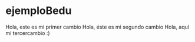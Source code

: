 # ejemploBedu
Hola, este es mi primer cambio
Hola, éste es mi segundo cambio
Hola, aquí mi tercercambio :)